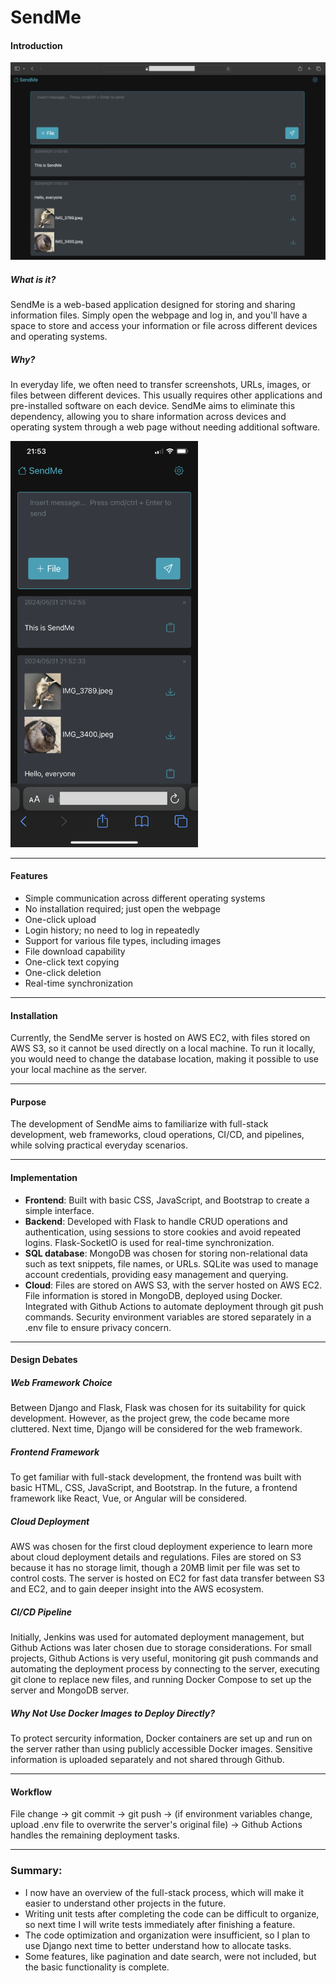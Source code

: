 # SendMe

#### Introduction

<img src="./static/pics/screenshot_pc.png" width="800px">

##### What is it?

SendMe is a web-based application designed for storing and sharing information files. Simply open the webpage and log in, and you'll have a space to store and access your information or file across different devices and operating systems.

##### Why?

In everyday life, we often need to transfer screenshots, URLs, images, or files between different devices. This usually requires other applications and pre-installed software on each device. SendMe aims to eliminate this dependency, allowing you to share information across devices and operating system through a web page without needing additional software.

<img src="./static/pics/screenshot_1.PNG" width="300px">

---
#### Features

- Simple communication across different operating systems
- No installation required; just open the webpage
- One-click upload
- Login history; no need to log in repeatedly
- Support for various file types, including images
- File download capability
- One-click text copying
- One-click deletion
- Real-time synchronization

---
#### Installation

Currently, the SendMe server is hosted on AWS EC2, with files stored on AWS S3, so it cannot be used directly on a local machine. To run it locally, you would need to change the database location, making it possible to use your local machine as the server.

---
#### Purpose

The development of SendMe aims to familiarize with full-stack development, web frameworks, cloud operations, CI/CD, and pipelines, while solving practical everyday scenarios.

---

#### Implementation

- **Frontend**: Built with basic CSS, JavaScript, and Bootstrap to create a simple interface.
- **Backend**: Developed with Flask to handle CRUD operations and authentication, using sessions to store cookies and avoid repeated logins. Flask-SocketIO is used for real-time synchronization.
- **SQL database**: MongoDB was chosen for storing non-relational data such as text snippets, file names, or URLs. SQLite was used to manage account credentials, providing easy management and querying.
- **Cloud**: Files are stored on AWS S3, with the server hosted on AWS EC2. File information is stored in MongoDB, deployed using Docker. Integrated with Github Actions to automate deployment through git push commands. Security environment variables are stored separately in a .env file to ensure privacy concern.

---
#### Design Debates

##### Web Framework Choice

Between Django and Flask, Flask was chosen for its suitability for quick development. However, as the project grew, the code became more cluttered. Next time, Django will be considered for the web framework.

##### Frontend Framework

To get familiar with full-stack development, the frontend was built with basic HTML, CSS, JavaScript, and Bootstrap. In the future, a frontend framework like React, Vue, or Angular will be considered.

##### Cloud Deployment

AWS was chosen for the first cloud deployment experience to learn more about cloud deployment details and regulations. Files are stored on S3 because it has no storage limit, though a 20MB limit per file was set to control costs. The server is hosted on EC2 for fast data transfer between S3 and EC2, and to gain deeper insight into the AWS ecosystem.

##### CI/CD Pipeline

Initially, Jenkins was used for automated deployment management, but Github Actions was later chosen due to storage considerations. For small projects, Github Actions is very useful, monitoring git push commands and automating the deployment process by connecting to the server, executing git clone to replace new files, and running Docker Compose to set up the server and MongoDB server. 

##### Why Not Use Docker Images to Deploy Directly?

To protect sercurity information, Docker containers are set up and run on the server rather than using publicly accessible Docker images. Sensitive information is uploaded separately and not shared through Github.

---
#### Workflow

File change -> git commit -> git push -> (if environment variables change, upload .env file to overwrite the server's original file) -> Github Actions handles the remaining deployment tasks.

---
### Summary:

- I now have an overview of the full-stack process, which will make it easier to understand other projects in the future. 
- Writing unit tests after completing the code can be difficult to organize, so next time I will write tests immediately after finishing a feature. 
- The code optimization and organization were insufficient, so I plan to use Django next time to better understand how to allocate tasks. 
- Some features, like pagination and date search, were not included, but the basic functionality is complete.